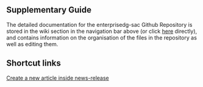 ## Supplementary Guide 
The detailed documentation for the enterprisedg-sac Github Repository is stored in the wiki section in the navigation bar above (or click [here](./wiki) directly), and contains information on the organisation of the files in the repository as well as editing them. 

## Shortcut links

<a target="_blank" href="https://github.com/isomerpages/enterprisesg-sac/new/staging/courses/_posts?filename=yournewfile.md&value=---%0Alayout:+post%0A---%0A<!--+syntax+for+image:+![Image+name](/images/press-release/path-name)+-->">Create a new article inside news-release</a>
